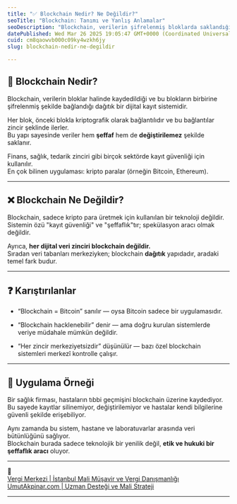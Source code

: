 ```yaml
---
title: "✅ Blockchain Nedir? Ne Değildir?"
seoTitle: "Blockchain: Tanımı ve Yanlış Anlamalar"
seoDescription: "Blockchain, verilerin şifrelenmiş bloklarda saklandığı dağıtık bir dijital kayıt sistemidir, birçok sektörde güvenli ve şeffaf kayıtlar sağlar"
datePublished: Wed Mar 26 2025 19:05:47 GMT+0000 (Coordinated Universal Time)
cuid: cm8qaowvb000c09ky4wzkh6jy
slug: blockchain-nedir-ne-degildir

---
```


## 🔹 Blockchain Nedir?

Blockchain, verilerin bloklar halinde kaydedildiği ve bu blokların birbirine şifrelenmiş şekilde bağlandığı dağıtık bir dijital kayıt sistemidir.

Her blok, önceki blokla kriptografik olarak bağlantılıdır ve bu bağlantılar zincir şeklinde ilerler.  
Bu yapı sayesinde veriler hem **şeffaf** hem de **değiştirilemez** şekilde saklanır.

Finans, sağlık, tedarik zinciri gibi birçok sektörde kayıt güvenliği için kullanılır.  
En çok bilinen uygulaması: kripto paralar (örneğin Bitcoin, Ethereum).

---

## ❌ Blockchain Ne Değildir?

Blockchain, sadece kripto para üretmek için kullanılan bir teknoloji değildir.  
Sistemin özü "kayıt güvenliği" ve "şeffaflık"tır; spekülasyon aracı olmak değildir.

Ayrıca, **her dijital veri zinciri blockchain değildir.**  
Sıradan veri tabanları merkeziyken; blockchain **dağıtık** yapıdadır, aradaki temel fark budur.

---

## ❓ Karıştırılanlar

* “Blockchain = Bitcoin” sanılır — oysa Bitcoin sadece bir uygulamasıdır.
    
* “Blockchain hacklenebilir” denir — ama doğru kurulan sistemlerde veriye müdahale mümkün değildir.
    
* “Her zincir merkeziyetsizdir” düşünülür — bazı özel blockchain sistemleri merkezî kontrolle çalışır.
    

---

## 🧠 Uygulama Örneği

Bir sağlık firması, hastaların tıbbi geçmişini blockchain üzerine kaydediyor.  
Bu sayede kayıtlar silinemiyor, değiştirilemiyor ve hastalar kendi bilgilerine güvenli şekilde erişebiliyor.

Aynı zamanda bu sistem, hastane ve laboratuvarlar arasında veri bütünlüğünü sağlıyor.  
Blockchain burada sadece teknolojik bir yenilik değil, **etik ve hukuki bir şeffaflık aracı** oluyor.

---

🔗  
[Vergi Merkezi | İstanbul Mali Müşavir ve Vergi Danışmanlığı](https://vergimerkezi.com.tr)  
[UmutAkpinar.com | Uzman Desteği ve Mali Strateji](https://umutakpinar.com)

---